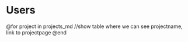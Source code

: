 # Users

@for project in projects_md
//show table where we can see projectname, link to projectpage
@end
